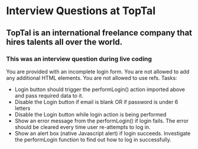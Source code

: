 # Interview Questions at TopTal

## TopTal is an international freelance company that hires talents all over the world.

### This was an interview question during live coding

You are provided with an incomplete login form.
You are not allowed to add any additional HTML elements.
You are not allowed to use refs.
Tasks:
 * Login button should trigger the performLogin() action imported above and pass required data to it.
 * Disable the Login button if email is blank OR if password is under 6 letters
 * Disable the Login button while login action is being performed
 * Show an error message from the performLogin() if login fails. The error should be cleared every time user re-attempts to log in.
 * Show an alert box (native Javascript alert) if login succeeds. Investigate the performLogin function to find out how to log in successfully.



